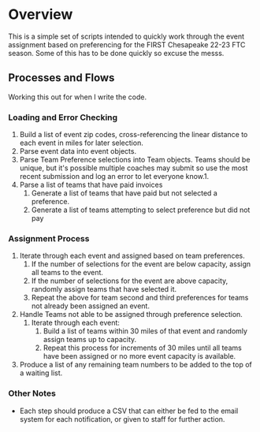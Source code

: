 # Overview
This is a simple set of scripts intended to quickly work through the event assignment based on preferencing for the 
FIRST Chesapeake 22-23 FTC season.  Some of this has to be done quickly so excuse the messs.

## Processes and Flows
Working this out for when I write the code.

### Loading and Error Checking
1. Build a list of event zip codes, cross-referencing the linear distance to each event in miles for later selection.
1. Parse event data into event objects.
1. Parse Team Preference selections into Team objects.  Teams should be unique, but it's possible multiple coaches may 
submit so use the most recent submission and log an error to let everyone know.1.
1. Parse a list of teams that have paid invoices
    1. Generate a list of teams that have paid but not selected a preference.
    1. Generate a list of teams attempting to select preference but did not pay

### Assignment Process
1. Iterate through each event and assigned based on team preferences.
    1. If the number of selections for the event are below capacity, assign all teams to the event.
    2. If the number of selections for the event are above capacity, randomly assign teams that have selected it.
    3. Repeat the above for team second and third preferences for teams not already been assigned an event.
1. Handle Teams not able to be assigned through preference selection.
    1. Iterate through each event:
        1. Build a list of teams within 30 miles of that event and randomly assign teams up to capacity.
        1. Repeat this process for increments of 30 miles until all teams have been assigned or no more event capacity
    is available.
1. Produce a list of any remaining team numbers to be added to the top of a waiting list.

### Other Notes
* Each step should produce a CSV that can either be fed to the email system for each notification, or given to staff for
further action.